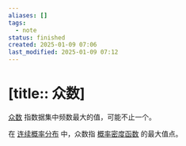 ```yaml
---
aliases: []
tags:
  - note
status: finished
created: 2025-01-09 07:06
last_modified: 2025-01-09 07:12
---
```


# [title:: 众数]

[众数](mode.md) 指数据集中频数最大的值，可能不止一个。

在 [连续概率分布](../concepts/continuous_probability_distribution.md) 中，众数指 [概率密度函数](../concepts/probability_density_function.md) 的最大值点。
